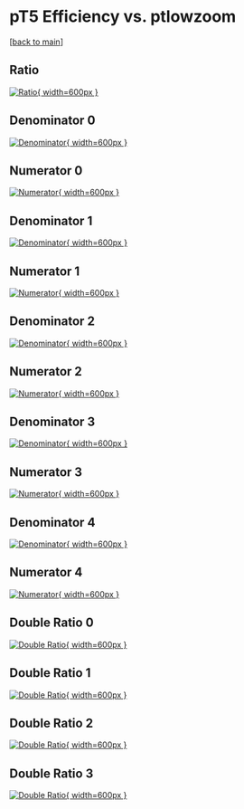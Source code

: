 # pT5 Efficiency vs. ptlowzoom

[[back to main](./)]



## Ratio

[![Ratio](../mtv/var/pT5_xtr_211_0_eff_ptlowzoom.png){ width=600px }](../mtv/var/pT5_xtr_211_0_eff_ptlowzoom.pdf)

## Denominator 0

[![Denominator](../mtv/den/pT5_xtr_211_0_eff_ptlowzoom_den0.png){ width=600px }](../mtv/den/pT5_xtr_211_0_eff_ptlowzoom_den0.pdf)

## Numerator 0

[![Numerator](../mtv/num/pT5_xtr_211_0_eff_ptlowzoom_num0.png){ width=600px }](../mtv/num/pT5_xtr_211_0_eff_ptlowzoom_num0.pdf)

## Denominator 1

[![Denominator](../mtv/den/pT5_xtr_211_0_eff_ptlowzoom_den1.png){ width=600px }](../mtv/den/pT5_xtr_211_0_eff_ptlowzoom_den1.pdf)

## Numerator 1

[![Numerator](../mtv/num/pT5_xtr_211_0_eff_ptlowzoom_num1.png){ width=600px }](../mtv/num/pT5_xtr_211_0_eff_ptlowzoom_num1.pdf)

## Denominator 2

[![Denominator](../mtv/den/pT5_xtr_211_0_eff_ptlowzoom_den2.png){ width=600px }](../mtv/den/pT5_xtr_211_0_eff_ptlowzoom_den2.pdf)

## Numerator 2

[![Numerator](../mtv/num/pT5_xtr_211_0_eff_ptlowzoom_num2.png){ width=600px }](../mtv/num/pT5_xtr_211_0_eff_ptlowzoom_num2.pdf)

## Denominator 3

[![Denominator](../mtv/den/pT5_xtr_211_0_eff_ptlowzoom_den3.png){ width=600px }](../mtv/den/pT5_xtr_211_0_eff_ptlowzoom_den3.pdf)

## Numerator 3

[![Numerator](../mtv/num/pT5_xtr_211_0_eff_ptlowzoom_num3.png){ width=600px }](../mtv/num/pT5_xtr_211_0_eff_ptlowzoom_num3.pdf)

## Denominator 4

[![Denominator](../mtv/den/pT5_xtr_211_0_eff_ptlowzoom_den4.png){ width=600px }](../mtv/den/pT5_xtr_211_0_eff_ptlowzoom_den4.pdf)

## Numerator 4

[![Numerator](../mtv/num/pT5_xtr_211_0_eff_ptlowzoom_num4.png){ width=600px }](../mtv/num/pT5_xtr_211_0_eff_ptlowzoom_num4.pdf)

## Double Ratio 0

[![Double Ratio](../mtv/ratio/pT5_xtr_211_0_eff_ptlowzoom_ratio0.png){ width=600px }](../mtv/ratio/pT5_xtr_211_0_eff_ptlowzoom_ratio0.pdf)

## Double Ratio 1

[![Double Ratio](../mtv/ratio/pT5_xtr_211_0_eff_ptlowzoom_ratio1.png){ width=600px }](../mtv/ratio/pT5_xtr_211_0_eff_ptlowzoom_ratio1.pdf)

## Double Ratio 2

[![Double Ratio](../mtv/ratio/pT5_xtr_211_0_eff_ptlowzoom_ratio2.png){ width=600px }](../mtv/ratio/pT5_xtr_211_0_eff_ptlowzoom_ratio2.pdf)

## Double Ratio 3

[![Double Ratio](../mtv/ratio/pT5_xtr_211_0_eff_ptlowzoom_ratio3.png){ width=600px }](../mtv/ratio/pT5_xtr_211_0_eff_ptlowzoom_ratio3.pdf)

